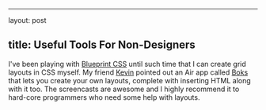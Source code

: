 <hr />

<p>layout: post</p>

<h2>title: Useful Tools For Non-Designers</h2>

<p>
I've been playing with <a href="http://www.blueprintcss.org/">Blueprint CSS</a> until such time that I can create grid layouts in CSS myself.  My friend <a href="http://twitter.com/chiggsy">Kevin</a> pointed out an Air app called <a href="http://toki-woki.net/p/Boks/">Boks</a> that lets you create your own layouts, complete with inserting HTML along with it too.  The screencasts are awesome and I highly recommend it to hard-core programmers who need some help with layouts.
</p>
